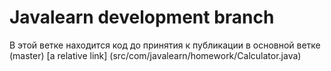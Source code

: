 # Javalearn development branch
В этой ветке находится код до принятия к публикации в основной ветке (master)
[a relative link] (src/com/javalearn/homework/Calculator.java)

